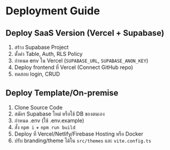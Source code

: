 # Deployment Guide

## Deploy SaaS Version (Vercel + Supabase)

1. สร้าง Supabase Project
2. ตั้งค่า Table, Auth, RLS Policy
3. กำหนด env ใน Vercel (`SUPABASE_URL`, `SUPABASE_ANON_KEY`)
4. Deploy frontend ที่ Vercel (Connect GitHub repo)
5. ทดสอบ login, CRUD

## Deploy Template/On-premise

1. Clone Source Code
2. สมัคร Supabase ใหม่ หรือใช้ DB ของตนเอง
3. กำหนด .env (ใช้ .env.example)
4. สั่ง `npm i` + `npm run build`
5. Deploy ที่ Vercel/Netlify/Firebase Hosting หรือ Docker
6. ปรับ branding/theme ได้ใน `src/themes` และ `vite.config.ts`
